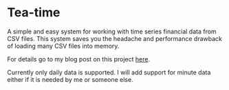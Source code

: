 # Tea-time
A simple and easy system for working with time series financial data from CSV files. This system saves you the headache and performance drawback of loading many CSV files into memory. 

For details go to my blog post on this project
[here](https://www.andrewszot.com/blog/quant_finance/software/streaming_flat_csv_db). 

Currently only daily data is supported. I will add support for minute data
either if it is needed by me or someone else. 

